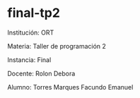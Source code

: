 # final-tp2

Institución: ORT

Materia: Taller de programación 2

Instancia: Final

Docente: Rolon Debora

Alumno: Torres Marques Facundo Emanuel